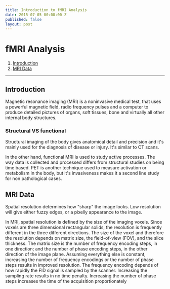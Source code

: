 ```yaml
---
title: Introduction to fMRI Analysis
date: 2015-07-05 00:00:00 Z
published: false
layout: post
---
```


# fMRI Analysis

1. [Introduction](#1)
2. [MRI Data](#2)


----------------------
<a id="1"></a>
## Introduction

Magnetic resonance imaging (MRI) is a noninvasive medical test, that uses a powerful magnetic field, radio frequency pulses and a computer to produce detailed pictures of organs, soft tissues, bone and virtually all other internal body structures.

### Structural VS functional

Structural imaging of the body gives anatomical detail and precision and it's mainly used for the diagnosis of disease or injury. It's similar to CT scans.

In the other hand, functional MRI is used to study active processes. The way data is collected and processed differs from structural studies on being time based. PET is another technique used to measure activation or metabolism in the body, but it's invasiveness makes it a second line study for non pathological cases.

<a id="2"></a>
## MRI Data

Spatial resolution determines how "sharp" the image looks. Low resolution will give either fuzzy edges, or a pixelly appearance to the image.

In MRI, spatial resolution is defined by the size of the imaging voxels. Since voxels are three dimensional rectangular solids, the resolution is frequently different in the three different directions. The size of the voxel and therefore the resolution depends on matrix size, the field-of-view (FOV), and the slice thickness. The matrix size is the number of frequency encoding steps, in one direction; and the number of phase encoding steps, in the other direction of the image plane. Assuming everything else is constant, increasing the number of frequency encodings or the number of phase steps results in improved resolution. The frequency encoding depends of how rapidly the FID signal is sampled by the scanner. Increasing the sampling rate results in no time penalty. Increasing the number of phase steps increases the time of the acquisition proportionately
